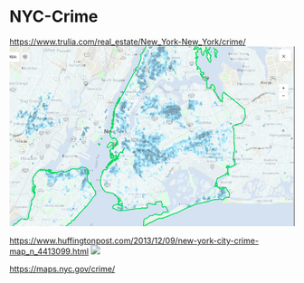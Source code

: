 # NYC-Crime

https://www.trulia.com/real_estate/New_York-New_York/crime/
<img src="trulia-nyc-crime.png" />

https://www.huffingtonpost.com/2013/12/09/new-york-city-crime-map_n_4413099.html
<img src="https://s-i.huffpost.com/gen/1504891/images/n-MAP-CRIME-628x314.jpg" />

https://maps.nyc.gov/crime/
